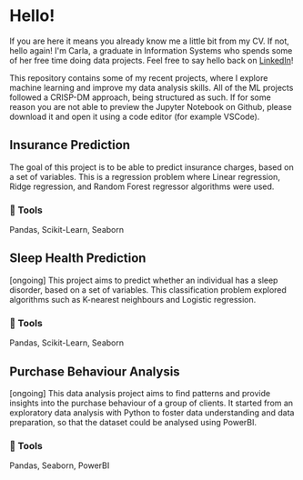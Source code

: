 # Hello!
If you are here it means you already know me a little bit from my CV. If not, hello again! I'm Carla, a graduate in Information Systems who spends some of her free time doing data projects. Feel free to say hello back on <a href="www.linkedin.com/in/carla--rebelo">LinkedIn</a>!

This repository contains some of my recent projects, where I explore machine learning and improve my data analysis skills.
All of the ML projects followed a CRISP-DM approach, being structured as such. If for some reason you are not able to preview the Jupyter Notebook on Github, please download it and open it using a code editor (for example VSCode).

## Insurance Prediction
The goal of this project is to be able to predict insurance charges, based on a set of variables. This is a regression problem where Linear regression, Ridge regression, and Random Forest regressor algorithms were used.
### 🔧 Tools
Pandas, Scikit-Learn, Seaborn
    

## Sleep Health Prediction
[ongoing]
This project aims to predict whether an individual has a sleep disorder, based on a set of variables. This classification problem explored algorithms such as K-nearest neighbours and Logistic regression.
### 🔧 Tools
Pandas, Scikit-Learn, Seaborn

## Purchase Behaviour Analysis
[ongoing]
This data analysis project aims to find patterns and provide insights into the purchase behaviour of a group of clients. It started from an exploratory data analysis with Python to foster data understanding and data preparation, so that the dataset could be analysed using PowerBI.
### 🔧 Tools
Pandas, Seaborn, PowerBI
